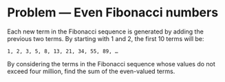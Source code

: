 # Problem — Even Fibonacci numbers

Each new term in the Fibonacci sequence is generated by adding the previous two terms. By starting with 1 and 2, the first 10 terms will be:

```command
1, 2, 3, 5, 8, 13, 21, 34, 55, 89, …
```

By considering the terms in the Fibonacci sequence whose values do not exceed four million, find the sum of the even-valued terms.

